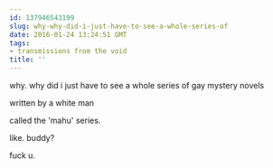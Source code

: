 ```yaml
---
id: 137946543199
slug: why-why-did-i-just-have-to-see-a-whole-series-of
date: 2016-01-24 13:24:51 GMT
tags:
- transmissions from the void
title: ''
---
```


why. why did i just have to see a whole series of gay mystery novels

written by a white man

called the 'mahu' series.

like. buddy?

fuck u.